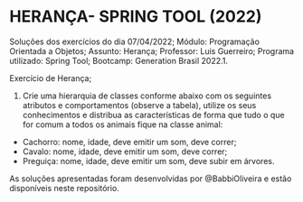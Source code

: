 # HERANÇA- SPRING TOOL (2022)

Soluções dos exercícios do dia 07/04/2022;
Módulo: Programação Orientada a Objetos;
Assunto: Herança;
Professor: Luis Guerreiro;
Programa utilizado: Spring Tool;
Bootcamp: Generation Brasil 2022.1.

Exercício de Herança;

1. Crie uma hierarquia de classes conforme abaixo com os seguintes atributos e comportamentos (observe a tabela), utilize os seus conhecimentos e distribua as características de forma que tudo o que for comum a todos os animais fique na classe animal:

- Cachorro: nome, idade, deve emitir um som, deve correr;
- Cavalo: nome, idade, deve emitir um som, deve correr;
- Preguiça: nome, idade, deve emitir um som, deve subir em árvores.

As soluções apresentadas foram desenvolvidas por @BabbiOliveira e estão disponíveis neste repositório.
